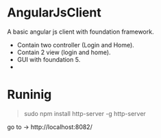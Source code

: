AngularJsClient
===============

A basic angular js client with foundation framework.

- Contain two controller (Login and Home).
- Contain 2 view (login and home).
- GUI with foundation 5. 
- 

Runinig
=======
> sudo npm install http-server -g
> http-server

go to -> http://localhost:8082/
